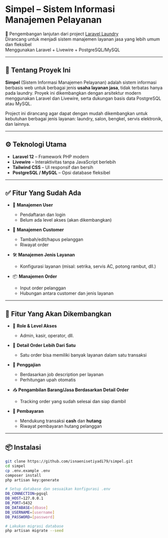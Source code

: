 # Simpel – Sistem Informasi Manajemen Pelayanan

🔧 Pengembangan lanjutan dari project [Laravel Laundry](https://github.com/isnaenisetiyadi79/laravel_laundry)  
Dirancang untuk menjadi sistem manajemen layanan jasa yang lebih umum dan fleksibel  
Menggunakan Laravel + Livewire + PostgreSQL/MySQL

---

## 🧩 Tentang Proyek Ini

**Simpel** (Sistem Informasi Manajemen Pelayanan) adalah sistem informasi berbasis web untuk berbagai jenis **usaha layanan jasa**, tidak terbatas hanya pada laundry. Proyek ini dikembangkan dengan arsitektur modern menggunakan Laravel dan Livewire, serta dukungan basis data PostgreSQL atau MySQL.

Project ini dirancang agar dapat dengan mudah dikembangkan untuk kebutuhan berbagai jenis layanan: laundry, salon, bengkel, servis elektronik, dan lainnya.

---

## ⚙️ Teknologi Utama

- **Laravel 12** – Framework PHP modern
- **Livewire** – Interaktivitas tanpa JavaScript berlebih
- **Tailwind CSS** – UI responsif dan bersih
- **PostgreSQL / MySQL** – Opsi database fleksibel

---

## ✅ Fitur Yang Sudah Ada

- 👤 **Manajemen User**
  - Pendaftaran dan login
  - Belum ada level akses (akan dikembangkan)
  
- 👥 **Manajemen Customer**
  - Tambah/edit/hapus pelanggan
  - Riwayat order
  
- 🛠️ **Manajemen Jenis Layanan**
  - Konfigurasi layanan (misal: setrika, servis AC, potong rambut, dll.)
  
- 📦 **Manajemen Order**
  - Input order pelanggan
  - Hubungan antara customer dan jenis layanan

---

## 🧭 Fitur Yang Akan Dikembangkan

- 🔐 **Role & Level Akses**
  - Admin, kasir, operator, dll.
  
- 🧾 **Detail Order Lebih Dari Satu**
  - Satu order bisa memiliki banyak layanan dalam satu transaksi
  
- 💼 **Penggajian**
  - Berdasarkan job description per layanan
  - Perhitungan upah otomatis
  
- 📥 **Pengambilan Barang/Jasa Berdasarkan Detail Order**
  - Tracking order yang sudah selesai dan siap diambil
  
- 💸 **Pembayaran**
  - Mendukung transaksi **cash** dan **hutang**
  - Riwayat pembayaran hutang pelanggan

---

## 📦 Instalasi

```bash
git clone https://github.com/isnaenisetiyadi79/simpel.git
cd simpel
cp .env.example .env
composer install
php artisan key:generate

# Setup database dan sesuaikan konfigurasi .env
DB_CONNECTION=pgsql
DB_HOST=127.0.0.1
DB_PORT=5432
DB_DATABASE=[dbase]
DB_USERNAME=[username]
DB_PASSWORD=[password]

# Lakukan migrasi database
php artisan migrate --seed



